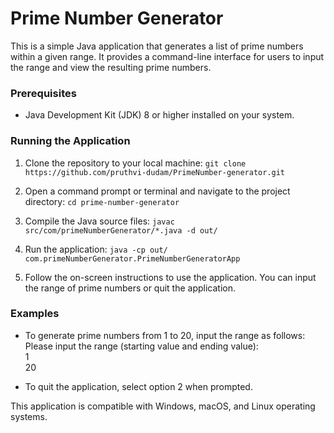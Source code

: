 # Prime Number Generator

This is a simple Java application that generates a list of prime numbers within a given range. It provides a command-line interface for users to input the range and view the resulting prime numbers.

### Prerequisites

- Java Development Kit (JDK) 8 or higher installed on your system.

### Running the Application

1. Clone the repository to your local machine: 
  `git clone https://github.com/pruthvi-dudam/PrimeNumber-generator.git`

2. Open a command prompt or terminal and navigate to the project directory:
  `cd prime-number-generator`

3. Compile the Java source files:
  `javac src/com/primeNumberGenerator/*.java -d out/`

4. Run the application:
  `java -cp out/ com.primeNumberGenerator.PrimeNumberGeneratorApp`

5. Follow the on-screen instructions to use the application. You can input the range of prime numbers or quit the application.

### Examples

- To generate prime numbers from 1 to 20, input the range as follows:
Please input the range (starting value and ending value):<br>
1 <br>
20

- To quit the application, select option 2 when prompted.

This application is compatible with Windows, macOS, and Linux operating systems.




